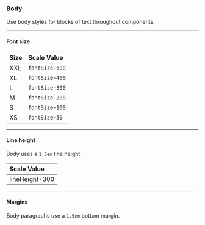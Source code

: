 ### Body

Use body styles for blocks of text throughout components.

***

#### Font size

Size  | Scale Value
:--- | :---
XXL | `fontSize-500`
XL | `fontSize-400`
L | `fontSize-300`
M | `fontSize-200`
S | `fontSize-100`
XS | `fontSize-50`

***

#### Line height

Body uses a `1.5em` line height.

| Scale Value |
| :--- |
| lineHeight-300 |

***

#### Margins

Body paragraphs use a `1.5em` bottom margin.

